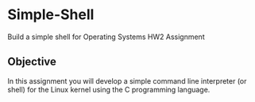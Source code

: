 # Simple-Shell
Build a simple shell for Operating Systems HW2 Assignment  

## Objective
In this assignment you will develop a simple command line interpreter (or shell) for the Linux kernel using
the C programming language.
